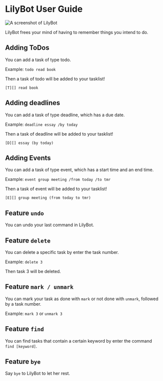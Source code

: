 # LilyBot User Guide

![A screenshot of LilyBot](/Users/sifanye/Desktop/CS2103T/ip/docs/Ui.png "A product screenshot of LilyBot")

LilyBot frees your mind of having to remember things you intend to do.

## Adding ToDos

You can add a task of type todo.


Example: `todo read book`

Then a task of todo will be added to your tasklist!

```
[T][] read book
```

## Adding deadlines

You can add a task of type deadline, which has a due date.


Example: `deadline essay /by today`

Then a task of deadline will be added to your tasklist!

```
[D][] essay (by today)
```

## Adding Events

You can add a task of type event, which has a start time and an end time.


Example: `event group meeting /from today /to tmr`

Then a task of event will be added to your tasklist!

```
[E][] group meeting (from today to tmr)
```

## Feature `undo`

You can undo your last command in LilyBot.

## Feature `delete`

You can delete a specific task by enter the task number.

Example: `delete 3`

Then task 3 will be deleted.


## Feature `mark / unmark`

You can mark your task as done with `mark` or not done with `unmark`, 
followed by a task number.

Example: `mark 3` or `unmark 3`

## Feature `find`

You can find tasks that contain a certain keyword by enter the
command `find [keyword]`.

## Feature `bye`

Say `bye` to LilyBot to let her rest.
